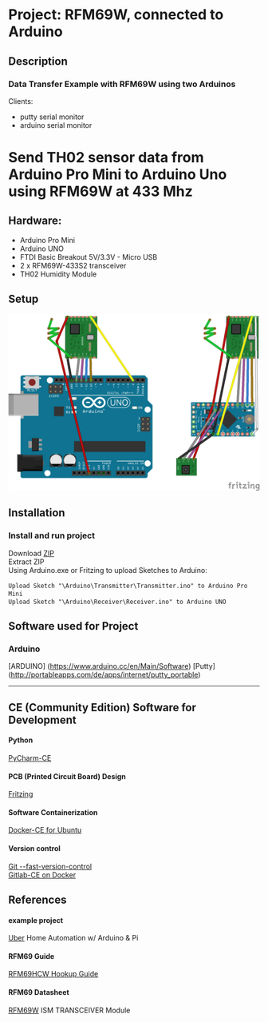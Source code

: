 # Project: RFM69W, connected to Arduino   
## Description
### Data Transfer Example with RFM69W using two Arduinos
Clients:
- putty serial monitor
- arduino serial monitor

# Send TH02 sensor data from Arduino Pro Mini to Arduino Uno using RFM69W at 433 Mhz

## Hardware:
- Arduino Pro Mini
- Arduino UNO
- FTDI Basic Breakout 5V/3.3V - Micro USB
- 2 x RFM69W-433S2 transceiver
- TH02 Humidity Module

## Setup
![Frizzing Setup](mydocu/images/project-setup_breadboard.png?raw=true)
  
## Installation
### Install and run project
  Download [ZIP](https://gitlab.fritz.box/christoph02/Hello-RFM69/repository/archive.zip?ref=master)  
  Extract ZIP  
  Using Arduino.exe or Fritzing to upload Sketches to Arduino:
  ```
  Upload Sketch "\Arduino\Transmitter\Transmitter.ino" to Arduino Pro Mini
  Upload Sketch "\Arduino\Receiver\Receiver.ino" to Arduino UNO
  ```
  
    
## Software used for Project
### Arduino
[ARDUINO] (https://www.arduino.cc/en/Main/Software)
[Putty] (http://portableapps.com/de/apps/internet/putty_portable)

---
## CE (Community Edition) Software for Development 

#### Python
[PyCharm-CE](http://www.jetbrains.com/pycharm/download/#section=windows)

#### PCB (Printed Circuit Board) Design
[Fritzing](http://fritzing.org/home/)

#### Software Containerization
[Docker-CE for Ubuntu](https://docs.docker.com/engine/installation/linux/ubuntulinux/)

#### Version control
[Git --fast-version-control](https://git-scm.com/about)  
[Gitlab-CE on Docker](https://hub.docker.com/r/gitlab/gitlab-ce/)

## References
#### example project
[Uber](http://www.instructables.com/id/Uber-Home-Automation-w-Arduino-Pi/?ALLSTEPS)  Home Automation w/ Arduino & Pi
#### RFM69 Guide
[RFM69HCW Hookup Guide ](https://learn.sparkfun.com/tutorials/rfm69hcw-hookup-guide/how-it-works)
#### RFM69 Datasheet
[RFM69W](http://www.hoperf.com/upload/rf/RFM69W-V1.3.pdf) ISM TRANSCEIVER Module

